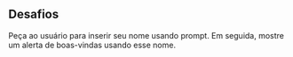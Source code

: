 ## Desafios
Peça ao usuário para inserir seu nome usando prompt. Em seguida, mostre um alerta de boas-vindas usando esse nome.
